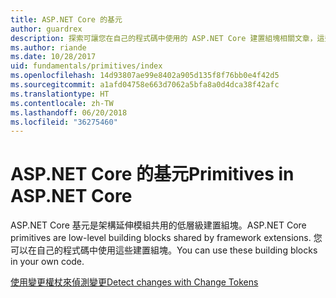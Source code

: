 ```yaml
---
title: ASP.NET Core 的基元
author: guardrex
description: 探索可讓您在自己的程式碼中使用的 ASP.NET Core 建置組塊相關文章，這些建置組塊是由架構延伸模組共用。
ms.author: riande
ms.date: 10/28/2017
uid: fundamentals/primitives/index
ms.openlocfilehash: 14d93807ae99e8402a905d135f8f76bb0e4f42d5
ms.sourcegitcommit: a1afd04758e663d7062a5bfa8a0d4dca38f42afc
ms.translationtype: HT
ms.contentlocale: zh-TW
ms.lasthandoff: 06/20/2018
ms.locfileid: "36275460"
---
```

# <a name="primitives-in-aspnet-core"></a><span data-ttu-id="78aa9-103">ASP.NET Core 的基元</span><span class="sxs-lookup"><span data-stu-id="78aa9-103">Primitives in ASP.NET Core</span></span>

<span data-ttu-id="78aa9-104">ASP.NET Core 基元是架構延伸模組共用的低層級建置組塊。</span><span class="sxs-lookup"><span data-stu-id="78aa9-104">ASP.NET Core primitives are low-level building blocks shared by framework extensions.</span></span> <span data-ttu-id="78aa9-105">您可以在自己的程式碼中使用這些建置組塊。</span><span class="sxs-lookup"><span data-stu-id="78aa9-105">You can use these building blocks in your own code.</span></span>

[<span data-ttu-id="78aa9-106">使用變更權杖來偵測變更</span><span class="sxs-lookup"><span data-stu-id="78aa9-106">Detect changes with Change Tokens</span></span>](xref:fundamentals/primitives/change-tokens)
